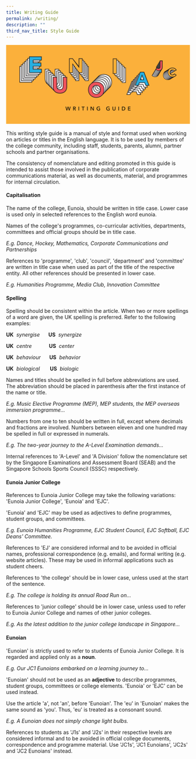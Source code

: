 ```yaml
---
title: Writing Guide
permalink: /writing/
description: ""
third_nav_title: Style Guide
---
```

![](/images/WritingGuide_Banner.png)

This writing style guide is a manual of style and format used when working on articles or titles in the English language. It is to be used by members of the college community, including staff, students, parents, alumni, partner schools and partner organisations.

The consistency of nomenclature and editing promoted in this guide is intended to assist those involved in the publication of corporate communications material, as well as documents, material, and programmes for internal circulation.

#### **Capitalisation**

The name of the college, Eunoia, should be written in title case. Lower case is used only in selected references to the English word eunoia.

Names of the college's programmes, co-curricular activities, departments, committees and official groups should be in title case.

_E.g. Dance, Hockey, Mathematics, Corporate Communications and Partnerships_

References to 'programme', 'club', 'council', 'department' and 'committee' are written in title case when used as part of the title of the respective entity. All other references should be presented in lower case.

_E.g. Humanities Programme, Media Club, Innovation Committee_

#### **Spelling**

Spelling should be consistent within the article. When two or more spellings of a word are given, the UK spelling is preferred. Refer to the following examples:

**UK**  _synergise_      **US**  _synergize_

**UK**  _centre_            **US**  _center_

**UK**  _behaviour_      **US**  _behavior_

**UK**  _biological_       **US**  _biologic_

Names and titles should be spelled in full before abbreviations are used. The abbreviation should be placed in parenthesis after the first instance of the name or title.

_E.g. Music Elective Programme (MEP), MEP students, the MEP overseas immersion programme..._

Numbers from one to ten should be written in full, except where decimals and fractions are involved. Numbers between eleven and one hundred may be spelled in full or expressed in numerals.

_E.g. The two-year journey to the A-Level Examination demands..._

Internal references to 'A-Level' and 'A Division' follow the nomenclature set by the Singapore Examinations and Assessment Board (SEAB) and the Singapore Schools Sports Council (SSSC) respectively.

#### **Eunoia Junior College**

References to Eunoia Junior College may take the following variations: 'Eunoia Junior College', 'Eunoia' and 'EJC'.

'Eunoia' and 'EJC' may be used as adjectives to define programmes, student groups, and committees.

_E.g. Eunoia Humanities Programme, EJC Student Council, EJC Softball, EJC Deans' Committee._

References to 'EJ' are considered informal and to be avoided in official names, professional correspondence (e.g. emails), and formal writing (e.g. website articles). These may be used in informal applications such as student cheers.

References to 'the college' should be in lower case, unless used at the start of the sentence.

_E.g. The college is holding its annual Road Run on..._

References to 'junior college' should be in lower case, unless used to refer to Eunoia Junior College and names of other junior colleges.

_E.g. As the latest addition to the junior college landscape in Singapore..._

#### **Eunoian**

'Eunoian' is strictly used to refer to students of Eunoia Junior College. It is regarded and applied only as a **noun**.

_E.g. Our JC1 Eunoians embarked on a learning journey to..._

'Eunoian' should not be used as an **adjective** to describe programmes, student groups, committees or college elements. 'Eunoia' or 'EJC' can be used instead.

Use the article 'a', not 'an', before 'Eunoian'. The 'eu' in 'Eunoian' makes the same sound as 'you'. Thus, 'eu' is treated as a consonant sound.

_E.g. A Eunoian does not simply change light bulbs._

References to students as 'J1s' and 'J2s' in their respective levels are considered informal and to be avoided in official college documents, correspondence and programme material. Use 'JC1s', 'JC1 Eunoians', 'JC2s' and 'JC2 Eunoians' instead.